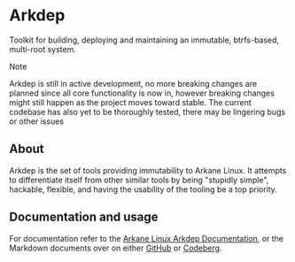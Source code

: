 # Arkdep
Toolkit for building, deploying and maintaining an immutable, btrfs-based, multi-root system.

> [!NOTE]
> Arkdep is still in active development, no more breaking changes are planned since all core functionality is now in, however breaking changes might still happen as the project moves toward stable. The current codebase has also yet to be thoroughly tested, there may be lingering bugs or other issues

## About
Arkdep is the set of tools providing immutability to Arkane Linux. It attempts to differentiate itself from other similar tools by being "stupidly simple", hackable, flexible, and having the usability of the tooling be a top priority.

## Documentation and usage
For documentation refer to the [Arkane Linux Arkdep Documentation](https://docs.arkanelinux.org/arkdep/arkdep/), or the Markdown documents over on either [GitHub](https://github.com/arkanelinux/docs.arkanelinux.org/tree/main/docs/arkdep) or [Codeberg](https://codeberg.org/arkanelinux/docs.arkanelinux.org/src/branch/main/docs/arkdep).

